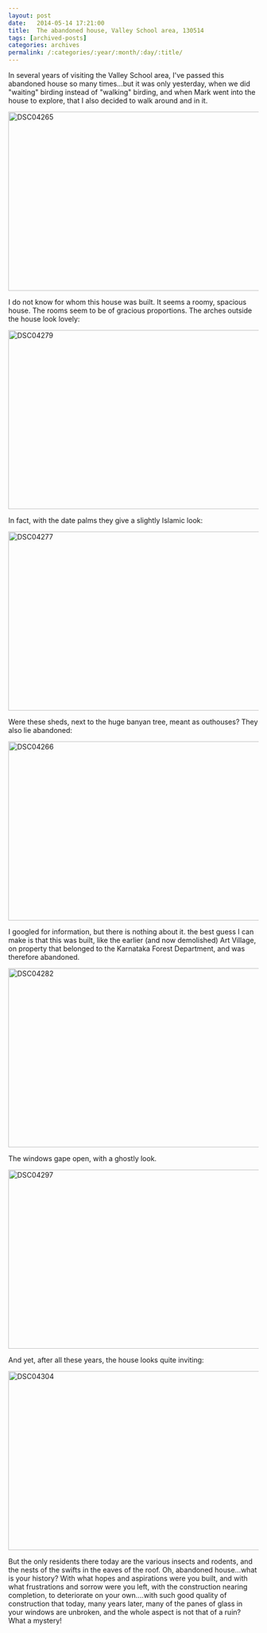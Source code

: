 ```yaml
---
layout: post
date:	2014-05-14 17:21:00
title:  The abandoned house, Valley School area, 130514
tags: [archived-posts]
categories: archives
permalink: /:categories/:year/:month/:day/:title/
---
```

In several years of visiting the Valley School area, I've passed this abandoned house so many times...but it was only yesterday, when we did "waiting" birding instead of "walking" birding, and when Mark went into the house to explore, that I also decided to walk around and in it.

<a href="https://www.flickr.com/photos/86494503@N00/14155450836" title="DSC04265 by mohandep, on Flickr"><img src="https://farm8.staticflickr.com/7431/14155450836_ce11b9e9c0_z.jpg" width="640" height="360" alt="DSC04265"></a>

I do not know for whom this house was built. It seems a roomy, spacious house. The rooms seem to be of gracious proportions. The arches outside the house look lovely:

<a href="https://www.flickr.com/photos/86494503@N00/14180764261" title="DSC04279 by mohandep, on Flickr"><img src="https://farm3.staticflickr.com/2923/14180764261_3a78d8d27b_z.jpg" 
width="640" height="360" alt="DSC04279"></a>

<lj-cut text="the house....">

In fact, with the date palms they give a slightly Islamic look:


<a href="https://www.flickr.com/photos/86494503@N00/14175965992" title="DSC04277 by mohandep, on Flickr"><img src="https://farm8.staticflickr.com/7326/14175965992_b5d61f472a_z.jpg" width="640" height="360" alt="DSC04277"></a>

Were these sheds, next to the huge banyan tree, meant as outhouses? They also lie abandoned:

<a href="https://www.flickr.com/photos/86494503@N00/14160887416" title="DSC04266 by mohandep, on Flickr"><img src="https://farm8.staticflickr.com/7382/14160887416_7701151ce8_z.jpg" width="640" height="360" alt="DSC04266"></a>


I googled for information, but there is nothing about it. the best guess I can make is that this was built, like the earlier (and now demolished) Art Village,  on property that belonged to the Karnataka Forest Department, and was therefore abandoned.


<a href="https://www.flickr.com/photos/86494503@N00/14181448052" title="DSC04282 by mohandep, on Flickr"><img src="https://farm6.staticflickr.com/5522/14181448052_462588788d_z.jpg" width="640" height="360" alt="DSC04282"></a>

The windows gape open, with a ghostly look.

<a href="https://www.flickr.com/photos/86494503@N00/14180768221" title="DSC04297 by mohandep, on Flickr"><img src="https://farm3.staticflickr.com/2908/14180768221_c0baa6d227_z.jpg" width="640" height="360" alt="DSC04297"></a>

</lj-cut>


And yet, after all these years, the house looks quite inviting:

<a href="https://www.flickr.com/photos/86494503@N00/13997443797" title="DSC04304 by mohandep, on Flickr"><img src="https://farm3.staticflickr.com/2913/13997443797_2467c0e186_z.jpg" width="640" height="360" alt="DSC04304"></a>


But the only residents there today are the various insects and rodents, and the nests of the swifts in the eaves of the roof. Oh, abandoned house...what is your history? With what hopes and aspirations were you built, and with what frustrations and sorrow were you left, with the construction nearing completion, to deteriorate on your own....with such good quality of construction that today, many years later, many of the panes of glass in your windows are unbroken, and the whole aspect is not that of a ruin? What a mystery!
